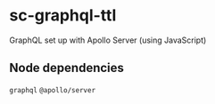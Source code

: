 # sc-graphql-ttl
GraphQL set up with Apollo Server (using JavaScript)
## Node dependencies
`graphql`
`@apollo/server`